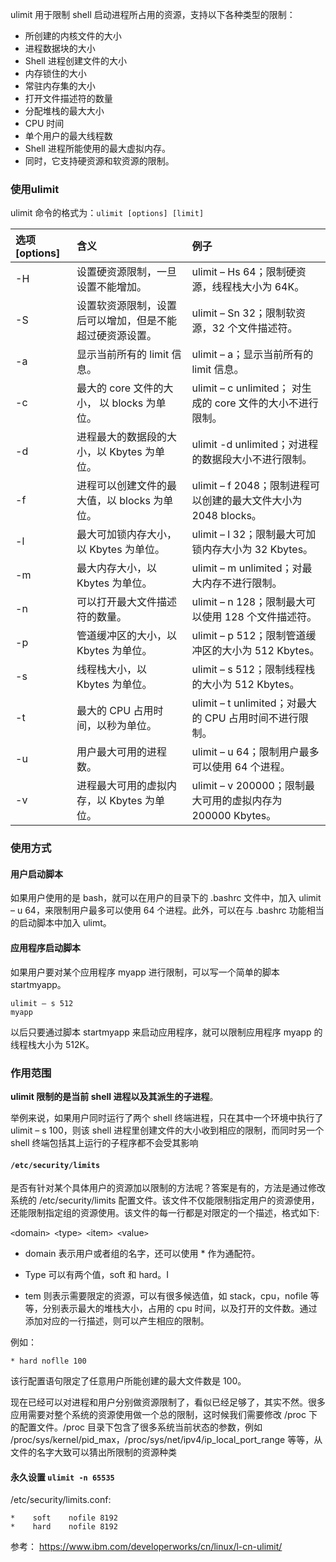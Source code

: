 ulimit 用于限制 shell 启动进程所占用的资源，支持以下各种类型的限制：

* 所创建的内核文件的大小
* 进程数据块的大小
* Shell 进程创建文件的大小
* 内存锁住的大小
* 常驻内存集的大小
* 打开文件描述符的数量
* 分配堆栈的最大大小
* CPU 时间
* 单个用户的最大线程数
* Shell 进程所能使用的最大虚拟内存。
* 同时，它支持硬资源和软资源的限制。



### 使用ulimit

ulimit 命令的格式为：`ulimit [options] [limit]`

| 选项 [options] | 含义                                                     | 例子                                                         |
| :------------- | :------------------------------------------------------- | :----------------------------------------------------------- |
| -H             | 设置硬资源限制，一旦设置不能增加。                       | ulimit – Hs 64；限制硬资源，线程栈大小为 64K。               |
| -S             | 设置软资源限制，设置后可以增加，但是不能超过硬资源设置。 | ulimit – Sn 32；限制软资源，32 个文件描述符。                |
| -a             | 显示当前所有的 limit 信息。                              | ulimit – a；显示当前所有的 limit 信息。                      |
| -c             | 最大的 core 文件的大小， 以 blocks 为单位。              | ulimit – c unlimited； 对生成的 core 文件的大小不进行限制。  |
| -d             | 进程最大的数据段的大小，以 Kbytes 为单位。               | ulimit -d unlimited；对进程的数据段大小不进行限制。          |
| -f             | 进程可以创建文件的最大值，以 blocks 为单位。             | ulimit – f 2048；限制进程可以创建的最大文件大小为 2048 blocks。 |
| -l             | 最大可加锁内存大小，以 Kbytes 为单位。                   | ulimit – l 32；限制最大可加锁内存大小为 32 Kbytes。          |
| -m             | 最大内存大小，以 Kbytes 为单位。                         | ulimit – m unlimited；对最大内存不进行限制。                 |
| -n             | 可以打开最大文件描述符的数量。                           | ulimit – n 128；限制最大可以使用 128 个文件描述符。          |
| -p             | 管道缓冲区的大小，以 Kbytes 为单位。                     | ulimit – p 512；限制管道缓冲区的大小为 512 Kbytes。          |
| -s             | 线程栈大小，以 Kbytes 为单位。                           | ulimit – s 512；限制线程栈的大小为 512 Kbytes。              |
| -t             | 最大的 CPU 占用时间，以秒为单位。                        | ulimit – t unlimited；对最大的 CPU 占用时间不进行限制。      |
| -u             | 用户最大可用的进程数。                                   | ulimit – u 64；限制用户最多可以使用 64 个进程。              |
| -v             | 进程最大可用的虚拟内存，以 Kbytes 为单位。               | ulimit – v 200000；限制最大可用的虚拟内存为 200000 Kbytes。  |



### 使用方式

#### 用户启动脚本

如果用户使用的是 bash，就可以在用户的目录下的 .bashrc 文件中，加入 ulimit – u 64，来限制用户最多可以使用 64 个进程。此外，可以在与 .bashrc 功能相当的启动脚本中加入 ulimt。	



#### 应用程序启动脚本

如果用户要对某个应用程序 myapp 进行限制，可以写一个简单的脚本 startmyapp。

```
ulimit – s 512 
myapp
```

以后只要通过脚本 startmyapp 来启动应用程序，就可以限制应用程序 myapp 的线程栈大小为 512K。



### 作用范围

**ulimit 限制的是当前 shell 进程以及其派生的子进程**。

举例来说，如果用户同时运行了两个 shell 终端进程，只在其中一个环境中执行了 ulimit – s 100，则该 shell 进程里创建文件的大小收到相应的限制，而同时另一个 shell 终端包括其上运行的子程序都不会受其影响



#### `/etc/security/limits`

是否有针对某个具体用户的资源加以限制的方法呢？答案是有的，方法是通过修改系统的 /etc/security/limits 配置文件。该文件不仅能限制指定用户的资源使用，还能限制指定组的资源使用。该文件的每一行都是对限定的一个描述，格式如下:

``<``domain``> <``type``> <``item``> <``value``>``

* domain 表示用户或者组的名字，还可以使用 * 作为通配符。

* Type 可以有两个值，soft 和 hard。I
* tem 则表示需要限定的资源，可以有很多候选值，如 stack，cpu，nofile 等等，分别表示最大的堆栈大小，占用的 cpu 时间，以及打开的文件数。通过添加对应的一行描述，则可以产生相应的限制。

例如：

`* hard noflle 100`

该行配置语句限定了任意用户所能创建的最大文件数是 100。

现在已经可以对进程和用户分别做资源限制了，看似已经足够了，其实不然。很多应用需要对整个系统的资源使用做一个总的限制，这时候我们需要修改 /proc 下的配置文件。/proc 目录下包含了很多系统当前状态的参数，例如 /proc/sys/kernel/pid_max，/proc/sys/net/ipv4/ip_local_port_range 等等，从文件的名字大致可以猜出所限制的资源种类



#### 永久设置 `ulimit -n 65535`

/etc/security/limits.conf:

```
*    soft    nofile 8192
*    hard    nofile 8192
```







参考： https://www.ibm.com/developerworks/cn/linux/l-cn-ulimit/



